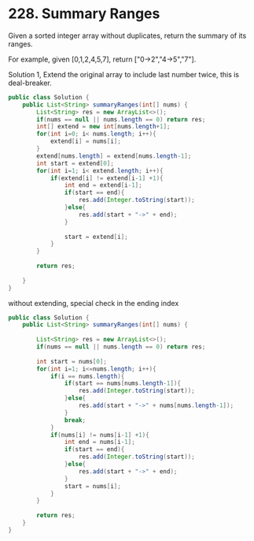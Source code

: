 # 228. Summary Ranges  

Given a sorted integer array without duplicates, return the summary of its ranges.

For example, given [0,1,2,4,5,7], return ["0->2","4->5","7"].

Solution 1, Extend the original array to include last number twice, this is deal-breaker. 


```java
public class Solution {
    public List<String> summaryRanges(int[] nums) {
        List<String> res = new ArrayList<>();
        if(nums == null || nums.length == 0) return res;
        int[] extend = new int[nums.length+1];
        for(int i=0; i< nums.length; i++){
            extend[i] = nums[i];
        }
        extend[nums.length] = extend[nums.length-1];
        int start = extend[0];
        for(int i=1; i< extend.length; i++){
            if(extend[i] != extend[i-1] +1){
                int end = extend[i-1];
                if(start == end){
                    res.add(Integer.toString(start));
                }else{
                    res.add(start + "->" + end);
                }
                
                start = extend[i];
            }
        }
        
        return res;
        
    }
}
```

without extending, special check in the ending index
```java
public class Solution {
    public List<String> summaryRanges(int[] nums) {
        
        List<String> res = new ArrayList<>();
        if(nums == null || nums.length == 0) return res;
        
        int start = nums[0];
        for(int i=1; i<=nums.length; i++){
            if(i == nums.length){
                if(start == nums[nums.length-1]){
                    res.add(Integer.toString(start));
                }else{
                    res.add(start + "->" + nums[nums.length-1]);
                }
                break;
            }
            if(nums[i] != nums[i-1] +1){
                int end = nums[i-1];
                if(start == end){
                    res.add(Integer.toString(start));
                }else{
                    res.add(start + "->" + end);
                }
                start = nums[i];
            }
        }
        
        return res;
    }
}
```